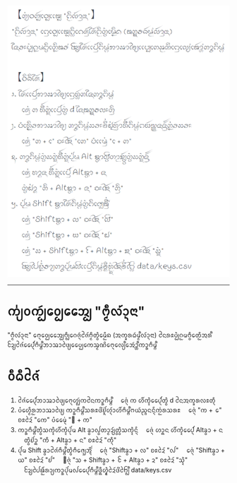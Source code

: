 <img src="img/help.png">

---

# ᨠ᩠᩵ᨿᩅᨠᩢ᩠ᨷᩅᩮ᩠ᨷᩋᩯ᩠ᨷ "ᨻᩥ᩠ᨾᩃ᩶ᩣ᩠ᨶᨶᩣ"
"ᨻᩥ᩠ᨾᩃ᩶ᩣ᩠ᨶᨶᩣ" ᨻᩮ᩠ᨶᩅᩮ᩠ᨷᩋᩯ᩠ᨷᨻᩥ᩠ᩃᨣᩮᨩᩢ᩠ᨶᨩᩲ᩶ᨻᩥ᩠ᨾᨲᩫ᩠ᩅᨾᩮᩥᩬᨦ (ᩋᨠ᩠ᨡᩁᨵᩢᨾ᩠ᨾ᩺ᩃ᩶ᩣ᩠ᨶᨶᩣ) ᨶᩲᩁᩡᨷᩫ᩠ᨷᨣᩬᨾᨻᩥ᩠ᩅᨲᩮᩥᩬᩋᩁ᩺ ᨯᩰ᩠ᨿᨩᩲ᩶ᨸᩯ᩠᩶ᨶᨻᩥᨾ᩠ᨻ᩺ᨽᩣᩇᩣᨴᩱ᩠ᨿᨷᩯ᩠ᨷᨠᩮᩇ᩠ᨾᨱᩦᨻᩮ᩠ᨶᩃᩮ᩠ᨿ᩺ᩋᩮᩢᩣ᩠ᨲ᩺ᨠᩣ᩠ᩁᨻᩥᨾ᩠ᨻ᩺

# ᩅᩥᨵᩥᨩᩲ᩶
1. ᨩᩲ᩶ᨸᩯ᩠᩶ᨶᨽᩣᩇᩣᨴᩱ᩠ᨿᨻᩮ᩠ᨶᩉ᩠ᩃᩢᨠᨶᩲᨠᩣ᩠ᩁᨻᩥᨾ᩠ᨻ᩺
　ᨩᩮ᩠᩵ᨶ ᨠ ᩉᩨ᩶ᨠᩫ᩠ᨯᨸᩯ᩠᩶ᨶᨲᩫ᩠ᩅ d ᨶᩲᩋᨠ᩠ᨡᩁᩃᩡᨲᩥ᩠ᨶ
2. ᨷᩴᩉᩮᩥ᩠ᨾᩬᩁᨽᩣᩇᩣᨴᩱ᩠ᨿ ᨠᩣ᩠ᩁᨻᩥᨾ᩠ᨻ᩺ᩈᩁᩡᨴᩦ᩵ᩀᩪ᩵ᩉ᩠ᨶ᩶ᩣᩉᩨ᩶ᨻᩥᨾ᩠ᨻ᩺ᨻᨿᩢᨬ᩠ᨩᨶᨶᩢ᩠᩶ᨶᨠ᩵ᩬᩁᩈᩁᩡ
　ᨩᩮ᩠᩵ᨶ "ᨠ + ᩮ" ᨧᩡᨯᩱ᩶ "ᨠᩮ" ᨷᩴᨾᩯ᩠᩵ᨶ "ᩮ + ᨠ"
3. ᨠᩣ᩠ᩁᨻᩥᨾ᩠ᨻ᩺ᨲᩫ᩠ᩅᩈᨠᩫ᩠ᨯᩉᩨ᩶ᨠᩫ᩠ᨯᨸᩩ᩵ᨾ Alt ᨡ᩠ᩅᩣᩓ᩠ᩅᨲᩣ᩠ᨾᨯ᩠᩶ᨿ᩠ᩅᨲᩫ᩠ᩅᩈᨠᩫ᩠ᨯᨶᩢ᩠᩶ᨶ
　ᨩᩮ᩠᩵ᨶ ᩉᩣ᩠ᨦᨶ ᩉᩨ᩶ᨠᩫ᩠ᨯᨸᩯ᩠᩶ᨶ Altᨡ᩠ᩅᩣ + ᨶ
　ᨲᩫ᩠ᩅᩀ᩵ᩣ᩠ᨦ "ᨠᩥ + Altᨡ᩠ᩅᩣ + ᨶ" ᨧᩡᨯᩱ᩶ "ᨠᩥ᩠ᨶ"
4. ᨸᩩ᩵ᨾ Shift ᨡ᩠ᩅᩣᨩᩲ᩶ᨻᩥᨾ᩠ᨻ᩺ᨲᩫ᩠ᩅᨻᩥᩆᩮ᩠ᩈᩋᩨ᩠᩵ᨶ᩻
　ᨩᩮ᩠᩵ᨶ "Shiftᨡ᩠ᩅᩣ + ᩃ" ᨧᩡᨯᩱ᩶ "ᩓ"
　ᨩᩮ᩠᩵ᨶ "Shiftᨡ᩠ᩅᩣ + ᨿ" ᨧᩡᨯᩱ᩶ "ᩀ"
　ᩮᨩ᩠᩵ᨶ "ᩈ + Shiftᨡ᩠ᩅᩣ + ᩰ + Altᨡ᩠ᩅᩣ + ᨯ" ᨧᩡᨯᩱ᩶ "ᩈᩫ᩠ᨯ"
　ᨯᩰ᩠ᨿᨸᩱᨹᩴ᩵ᩬᩁᩣ᩠ᨿᨠᩣ᩠ᩁᨸᩩ᩵ᨾᩓᨸᩯ᩠᩶ᨶᨻᩥᨾ᩠ᨻ᩺ᨴᩧ᩠ᨦᩉᩫ᩠ᨾ᩠ᨯᨯᩱ᩶ᨴᩦ᩵ᨼᩱ᩠ᩃ᩺ data/keys.csv
